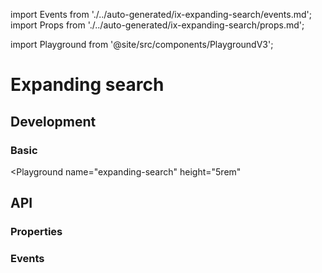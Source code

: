 import Events from './../auto-generated/ix-expanding-search/events.md';
import Props from './../auto-generated/ix-expanding-search/props.md';

import Playground from '@site/src/components/PlaygroundV3';

# Expanding search

## Development

### Basic

<Playground
name="expanding-search"
height="5rem"
>
</Playground>

## API

### Properties

<Props />

### Events

<Events />
